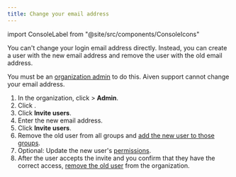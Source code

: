 ```yaml
---
title: Change your email address
---
```


import ConsoleLabel from "@site/src/components/ConsoleIcons"

You can't change your login email address directly. Instead, you can create a user with the new email address and remove the user with the old email address.

You must be an
[organization admin](/docs/platform/concepts/permissions#organization-roles-and-permissions)
to do this. Aiven support cannot change your email address.

1.  In the organization, click <ConsoleLabel name="userinformation"/> > **Admin**.
1.  Click <ConsoleLabel name="users"/>.
1.  Click **Invite users**.
1.  Enter the new email address.
1.  Click **Invite users**.
1.  Remove the old user from all groups and
    [add the new user to those groups](/docs/platform/howto/manage-groups).
1.  Optional: Update the new user's [permissions](/docs/platform/concepts/permissions).
1.  After the user accepts the invite and you confirm that they have the correct access,
    [remove the old user](/docs/platform/howto/manage-org-users) from the organization.
